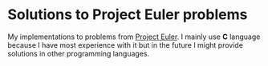 # Solutions to Project Euler problems

My implementations to problems from [Project Euler](https://projecteuler.net/). I mainly use **C** language because I have most experience with it but in the future I might provide solutions in other programming languages.
